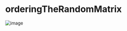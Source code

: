 # orderingTheRandomMatrix
![image](https://user-images.githubusercontent.com/95489935/197416185-4308a86d-53bd-406c-b718-4de4c505c583.png)
